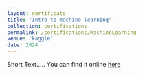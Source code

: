 ```yaml
---
layout: certificate
title: "Intro to machine learning"
collection: certifications
permalink: /certifications/MachineLearning
venue: "kaggle"
date: 2024
---
```


Short Text.....
You can find it online [here](https://www.kaggle.com/learn/intro-to-machine-learning)
